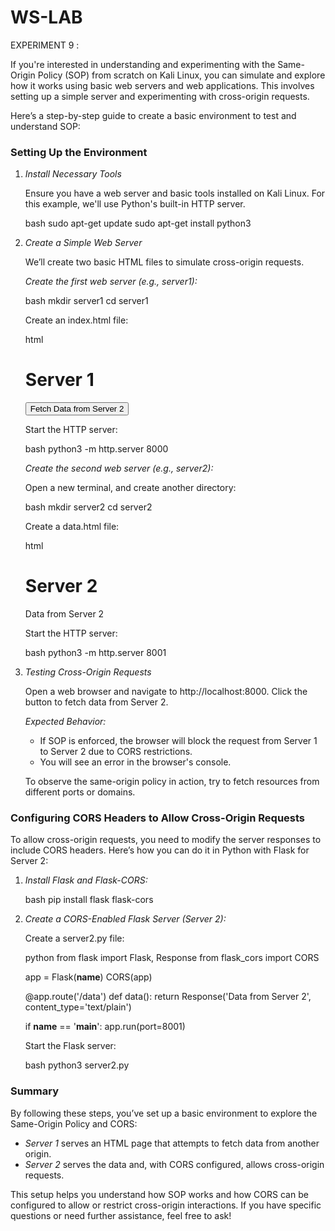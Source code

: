 # WS-LAB
EXPERIMENT 9 :

If you're interested in understanding and experimenting with the Same-Origin Policy (SOP) from scratch on Kali Linux, you can simulate and explore how it works using basic web servers and web applications. This involves setting up a simple server and experimenting with cross-origin requests.

Here’s a step-by-step guide to create a basic environment to test and understand SOP:

### Setting Up the Environment

1. *Install Necessary Tools*

   Ensure you have a web server and basic tools installed on Kali Linux. For this example, we'll use Python's built-in HTTP server.

   bash
   sudo apt-get update
   sudo apt-get install python3
   

2. *Create a Simple Web Server*

   We’ll create two basic HTML files to simulate cross-origin requests.

   *Create the first web server (e.g., server1):*

   bash
   mkdir server1
   cd server1
   

   Create an index.html file:

   html
   <!DOCTYPE html>
   <html lang="en">
   <head>
       <meta charset="UTF-8">
       <meta name="viewport" content="width=device-width, initial-scale=1.0">
       <title>Server 1</title>
   </head>
   <body>
       <h1>Server 1</h1>
       <button id="fetchData">Fetch Data from Server 2</button>
       <div id="result"></div>
       <script>
           document.getElementById('fetchData').addEventListener('click', () => {
               fetch('http://localhost:8001/data')
                   .then(response => response.text())
                   .then(data => {
                       document.getElementById('result').innerText = data;
                   })
                   .catch(err => console.error('Error:', err));
           });
       </script>
   </body>
   </html>
   

   Start the HTTP server:

   bash
   python3 -m http.server 8000
   

   *Create the second web server (e.g., server2):*

   Open a new terminal, and create another directory:

   bash
   mkdir server2
   cd server2
   

   Create a data.html file:

   html
   <!DOCTYPE html>
   <html lang="en">
   <head>
       <meta charset="UTF-8">
       <meta name="viewport" content="width=device-width, initial-scale=1.0">
       <title>Server 2</title>
   </head>
   <body>
       <h1>Server 2</h1>
       <p>Data from Server 2</p>
   </body>
   </html>
   

   Start the HTTP server:

   bash
   python3 -m http.server 8001
   

3. *Testing Cross-Origin Requests*

   Open a web browser and navigate to http://localhost:8000. Click the button to fetch data from Server 2. 

   *Expected Behavior:*

   - If SOP is enforced, the browser will block the request from Server 1 to Server 2 due to CORS restrictions.
   - You will see an error in the browser's console.

   To observe the same-origin policy in action, try to fetch resources from different ports or domains.

### Configuring CORS Headers to Allow Cross-Origin Requests

To allow cross-origin requests, you need to modify the server responses to include CORS headers. Here’s how you can do it in Python with Flask for Server 2:

1. *Install Flask and Flask-CORS:*

   bash
   pip install flask flask-cors
   

2. *Create a CORS-Enabled Flask Server (Server 2):*

   Create a server2.py file:

   python
   from flask import Flask, Response
   from flask_cors import CORS

   app = Flask(__name__)
   CORS(app)

   @app.route('/data')
   def data():
       return Response('Data from Server 2', content_type='text/plain')

   if __name__ == '__main__':
       app.run(port=8001)
   

   Start the Flask server:

   bash
   python3 server2.py
   

### Summary

By following these steps, you’ve set up a basic environment to explore the Same-Origin Policy and CORS:

- *Server 1* serves an HTML page that attempts to fetch data from another origin.
- *Server 2* serves the data and, with CORS configured, allows cross-origin requests.

This setup helps you understand how SOP works and how CORS can be configured to allow or restrict cross-origin interactions. If you have specific questions or need further assistance, feel free to ask!
